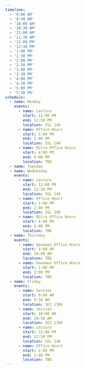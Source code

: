```yaml
---
timeline:
  - '9:00 AM'
  - '9:30 AM'
  - '10:00 AM'
  - '10:30 AM'
  - '11:00 AM'
  - '11:30 AM'
  - '12:00 PM'
  - '12:30 PM'
  - '1:00 PM'
  - '1:30 PM'
  - '2:00 PM'
  - '2:30 PM'
  - '3:00 PM'
  - '3:30 PM'
  - '4:00 PM'
  - '4:30 PM'
  - '5:00 PM'
  - '5:30 PM'
schedule:
  - name: Monday
    events:
      - name: Lecture
        start: 12:00 PM
        end: 12:50 PM
        location: SSL 140 
      - name: Office Hours
        start: 1:00 PM
        end: 2:00 PM
        location: SSL 140
      - name: Mitra Office Hours
        start: 4:00 PM
        end: 6:00 PM
        location: TBD
  - name: Tuesday
  - name: Wednesday
    events:
      - name: Lecture
        start: 12:00 PM
        end: 12:50 PM
        location: SSL 140 
      - name: Office Hours
        start: 1:00 PM
        end: 2:00 PM
        location: SSL 140
      - name: Mitra Office Hours
        start: 4:00 PM
        end: 6:00 PM
        location: TBD
  - name: Thursday
    events:
      - name: Geunwoo Office Hours
        start: 8:00 AM
        end: 10:00 AM
        location: TBD
      - name: Geunwoo Office Hours
        start: 1:00 PM
        end: 3:00 PM
        location: TBD
  - name: Friday
    events:
      - name: Section
        start: 9:00 AM
        end: 9:50 AM
        location: SE2 1306
      - name: Section
        start: 10:00 AM
        end: 10:50 AM
        location: SE2 1306
      - name: Lecture
        start: 12:00 PM
        end: 12:50 PM
        location: SSL 140 
      - name: Office Hours
        start: 1:00 PM
        end: 2:00 PM
        location: TBD
---
```

